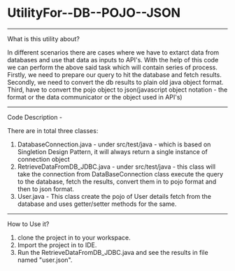 # UtilityFor--DB--POJO--JSON
------------------------------
What is this utility about?

In different scenarios there are cases where we have to extarct data from databases and use that data as inputs to API's.
With the help of this code we can perform the above said task which will contain series of process.
Firstly, we need to prepare our query to hit the database and fetch results.
Secondly, we need to convert the db results to plain old java object format.
Third, have to convert the pojo object to json(javascript object notation - the format or the data communicator or the object used in API's)

------------------------------
Code Description -

There are in total three classes:
1. DatabaseConnection.java - under src/test/java - which is based on Singletion Design Pattern, it will always return a single instance of
connection object
2. RetrieveDataFromDB_JDBC.java - under src/test/java - this class will take the connection from DataBaseConnection class execute the query to
the database, fetch the results, convert them in to pojo format and then to json format.
3. User.java - This class create the pojo of User details fetch from the database and uses getter/setter methods for the same.

------------------------------

How to Use it?

1. clone the project in to your workspace.
2. Import the project in to IDE.
3. Run the RetrieveDataFromDB_JDBC.java and see the results in file named "user.json".

